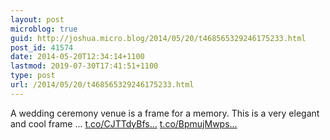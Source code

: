 ```yaml
---
layout: post
microblog: true
guid: http://joshua.micro.blog/2014/05/20/t468565329246175233.html
post_id: 41574
date: 2014-05-20T12:34:14+1100
lastmod: 2019-07-30T17:41:51+1100
type: post
url: /2014/05/20/t468565329246175233.html
---
```

A wedding ceremony venue is a frame for a memory. This is a very elegant and cool frame ... [t.co/CJTTdyBfs...](http://t.co/CJTTdyBfsO) [t.co/BpmujMwps...](http://t.co/BpmujMwpsH)
